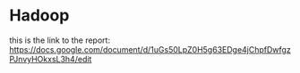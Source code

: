 # Hadoop
this is the link to the report:
https://docs.google.com/document/d/1uGs50LpZ0H5g63EDge4jChpfDwfgzPJnvyHOkxsL3h4/edit
